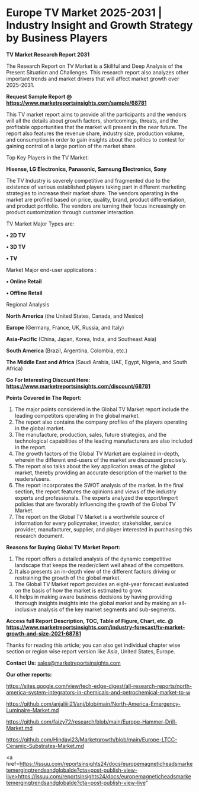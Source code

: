  # Europe TV Market 2025-2031 | Industry Insight and Growth Strategy by Business Players

<strong>TV Market Research Report 2031</strong>

The Research Report on TV Market is a Skillful and Deep Analysis of the Present Situation and Challenges. This research report also analyzes other important trends and market drivers that will affect market growth over 2025-2031.

<strong>Request Sample Report @ <a href=https://www.marketreportsinsights.com/sample/68781>https://www.marketreportsinsights.com/sample/68781</a></strong>

This TV market report aims to provide all the participants and the vendors will all the details about growth factors, shortcomings, threats, and the profitable opportunities that the market will present in the near future. The report also features the revenue share, industry size, production volume, and consumption in order to gain insights about the politics to contest for gaining control of a large portion of the market share.

Top Key Players in the TV Market:

<strong>Hisense, LG Electronics, Panasonic, Samsung Electronics, Sony</strong>

The TV Industry is severely competitive and fragmented due to the existence of various established players taking part in different marketing strategies to increase their market share. The vendors operating in the market are profiled based on price, quality, brand, product differentiation, and product portfolio. The vendors are turning their focus increasingly on product customization through customer interaction.

TV Market Major Types are:

<strong>• 2D TV

• 3D TV

• TV</strong>

Market Major end-user applications :

<strong>• Online Retail

• Offline Retail</strong>

Regional Analysis

</u><strong><b>North America</b></strong> (the United States, Canada, and Mexico)

<strong><b>Europe </b></strong>(Germany, France, UK, Russia, and Italy)

<strong><b>Asia-Pacific</b></strong> (China, Japan, Korea, India, and Southeast Asia)

<strong><b>South America</b></strong> (Brazil, Argentina, Colombia, etc.)

<strong><b>The Middle East and Africa</b></strong> (Saudi Arabia, UAE, Egypt, Nigeria, and South Africa)

<strong>Go For Interesting Discount Here: <a href=https://www.marketreportsinsights.com/discount/68781>https://www.marketreportsinsights.com/discount/68781</a></strong>

<strong>Points Covered in The Report:</strong>
<ol>
  <li>The major points considered in the Global TV Market report include the leading competitors operating in the global market.</li>
  <li>The report also contains the company profiles of the players operating in the global market.</li>
  <li>The manufacture, production, sales, future strategies, and the technological capabilities of the leading manufacturers are also included in the report.</li>
  <li>The growth factors of the Global TV Market are explained in-depth, wherein the different end-users of the market are discussed precisely.</li>
  <li>The report also talks about the key application areas of the global market, thereby providing an accurate description of the market to the readers/users.</li>
  <li>The report incorporates the SWOT analysis of the market. In the final section, the report features the opinions and views of the industry experts and professionals. The experts analyzed the export/import policies that are favorably influencing the growth of the Global TV Market.</li>
  <li>The report on the Global TV Market is a worthwhile source of information for every policymaker, investor, stakeholder, service provider, manufacturer, supplier, and player interested in purchasing this research document.</li>
</ol>
<strong>Reasons for Buying Global TV Market Report:</strong>

<ol>
  <li>The report offers a detailed analysis of the dynamic competitive landscape that keeps the reader/client well ahead of the competitors.</li>
  <li>It also presents an in-depth view of the different factors driving or restraining the growth of the global market.</li>
  <li>The Global TV Market report provides an eight-year forecast evaluated on the basis of how the market is estimated to grow.</li>
  <li>It helps in making aware business decisions by having providing thorough insights insights into the global market and by making an all-inclusive analysis of the key market segments and sub-segments.</li>
</ol>
<strong>Access full Report Description, TOC, Table of Figure, Chart, etc. @ <a href=https://www.marketreportsinsights.com/industry-forecast/tv-market-growth-and-size-2021-68781>https://www.marketreportsinsights.com/industry-forecast/tv-market-growth-and-size-2021-68781</a></strong>


Thanks for reading this article; you can also get individual chapter wise section or region wise report version like Asia, United States, Europe.

<strong>Contact Us:</strong>
sales@marketreportsinsights.com

<strong>Our other reports:</strong>

<a href=https://sites.google.com/view/tech-edge-digest/all-research-reports/north-america-system-integrators-in-chemicals-and-petrochemical-market-to-w>https://sites.google.com/view/tech-edge-digest/all-research-reports/north-america-system-integrators-in-chemicals-and-petrochemical-market-to-w</a>

<a href=https://github.com/anjaliiii21/anj/blob/main/North-America-Emergency-Luminaire-Market.md>https://github.com/anjaliiii21/anj/blob/main/North-America-Emergency-Luminaire-Market.md</a>

<a href=https://github.com/faizy72/research/blob/main/Europe-Hammer-Drill-Market.md>https://github.com/faizy72/research/blob/main/Europe-Hammer-Drill-Market.md</a>

<a href=https://github.com/Hindavi23/Marketgrowth/blob/main/Europe-LTCC-Ceramic-Substrates-Market.md>https://github.com/Hindavi23/Marketgrowth/blob/main/Europe-LTCC-Ceramic-Substrates-Market.md</a>

<a href=https://issuu.com/reportsinsights24/docs/europemagneticheadsmarketemergingtrendsandglobalde?cta=post-publish-view-live>https://issuu.com/reportsinsights24/docs/europemagneticheadsmarketemergingtrendsandglobalde?cta=post-publish-view-live</a>"
